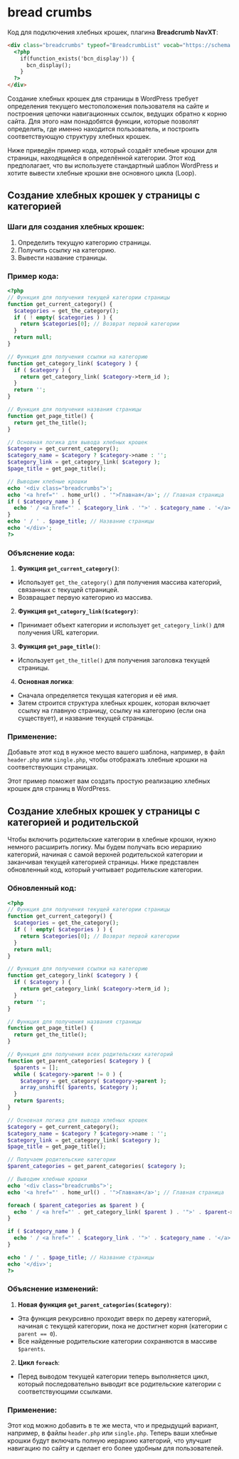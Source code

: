 # bread crumbs

Код для подключения хлебных крошек, плагина **Breadcrumb NavXT**:

```html
<div class="breadcrumbs" typeof="BreadcrumbList" vocab="https://schema.org/">
  <?php
    if(function_exists('bcn_display')) {
      bcn_display();
    }
  ?>
</div>
```

Создание хлебных крошек для страницы в WordPress требует определения текущего местоположения пользователя на сайте и построения цепочки навигационных ссылок, ведущих обратно к корню сайта. Для этого нам понадобятся функции, которые позволят определить, где именно находится пользователь, и построить соответствующую структуру хлебных крошек.

Ниже приведён пример кода, который создаёт хлебные крошки для страницы, находящейся в определённой категории. Этот код предполагает, что вы используете стандартный шаблон WordPress и хотите вывести хлебные крошки вне основного цикла (Loop).

## Создание хлебных крошек у страницы с категорией
### Шаги для создания хлебных крошек:
1. Определить текущую категорию страницы.
2. Получить ссылку на категорию.
3. Вывести название страницы.

### Пример кода:

```php
<?php
// Функция для получения текущей категории страницы
function get_current_category() {
  $categories = get_the_category();
  if ( ! empty( $categories ) ) {
    return $categories[0]; // Возврат первой категории
  }
  return null;
}

// Функция для получения ссылки на категорию
function get_category_link( $category ) {
  if ( $category ) {
    return get_category_link( $category->term_id );
  }
  return '';
}

// Функция для получения названия страницы
function get_page_title() {
  return get_the_title();
}

// Основная логика для вывода хлебных крошек
$category = get_current_category();
$category_name = $category ? $category->name : '';
$category_link = get_category_link( $category );
$page_title = get_page_title();

// Выводим хлебные крошки
echo '<div class="breadcrumbs">';
echo '<a href="' . home_url() . '">Главная</a>'; // Главная страница
if ( $category_name ) {
  echo ' / <a href="' . $category_link . '">' . $category_name . '</a>'; // Категория
}
echo ' / ' . $page_title; // Название страницы
echo '</div>';
?>
```

### Объяснение кода:
1. **Функция `get_current_category()`**:
  - Использует `get_the_category()` для получения массива категорий, связанных с текущей страницей.
  - Возвращает первую категорию из массива.

2. **Функция `get_category_link($category)`**:
  - Принимает объект категории и использует `get_category_link()` для получения URL категории.

3. **Функция `get_page_title()`**:
  - Использует `get_the_title()` для получения заголовка текущей страницы.

4. **Основная логика**:
  - Сначала определяется текущая категория и её имя.
  - Затем строится структура хлебных крошек, которая включает ссылку на главную страницу, ссылку на категорию (если она существует), и название текущей страницы.

### Применение:
Добавьте этот код в нужное место вашего шаблона, например, в файл `header.php` или `single.php`, чтобы отображать хлебные крошки на соответствующих страницах.

Этот пример поможет вам создать простую реализацию хлебных крошек для страниц в WordPress.

## Создание хлебных крошек у страницы с категорией и родительской
Чтобы включить родительские категории в хлебные крошки, нужно немного расширить логику. Мы будем получать всю иерархию категорий, начиная с самой верхней родительской категории и заканчивая текущей категорией страницы. Ниже представлен обновленный код, который учитывает родительские категории.

### Обновленный код:

```php
<?php
// Функция для получения текущей категории страницы
function get_current_category() {
  $categories = get_the_category();
  if ( ! empty( $categories ) ) {
    return $categories[0]; // Возврат первой категории
  }
  return null;
}

// Функция для получения ссылки на категорию
function get_category_link( $category ) {
  if ( $category ) {
    return get_category_link( $category->term_id );
  }
  return '';
}

// Функция для получения названия страницы
function get_page_title() {
  return get_the_title();
}

// Функция для получения всех родительских категорий
function get_parent_categories( $category ) {
  $parents = [];
  while ( $category->parent != 0 ) {
    $category = get_category( $category->parent );
    array_unshift( $parents, $category );
  }
  return $parents;
}

// Основная логика для вывода хлебных крошек
$category = get_current_category();
$category_name = $category ? $category->name : '';
$category_link = get_category_link( $category );
$page_title = get_page_title();

// Получаем родительские категории
$parent_categories = get_parent_categories( $category );

// Выводим хлебные крошки
echo '<div class="breadcrumbs">';
echo '<a href="' . home_url() . '">Главная</a>'; // Главная страница

foreach ( $parent_categories as $parent ) {
  echo ' / <a href="' . get_category_link( $parent ) . '">' . $parent->name . '</a>'; // Родительские категории
}

if ( $category_name ) {
  echo ' / <a href="' . $category_link . '">' . $category_name . '</a>'; // Текущая категория
}

echo ' / ' . $page_title; // Название страницы
echo '</div>';
?>
```

### Объяснение изменений:
1. **Новая функция `get_parent_categories($category)`**:
  - Эта функция рекурсивно проходит вверх по дереву категорий, начиная с текущей категории, пока не достигнет корня (категории с `parent == 0`).
  - Все найденные родительские категории сохраняются в массиве `$parents`.

2. **Цикл `foreach`**:
  - Перед выводом текущей категории теперь выполняется цикл, который последовательно выводит все родительские категории с соответствующими ссылками.

### Применение:
Этот код можно добавить в те же места, что и предыдущий вариант, например, в файлы `header.php` или `single.php`. Теперь ваши хлебные крошки будут включать полную иерархию категорий, что улучшит навигацию по сайту и сделает его более удобным для пользователей.
